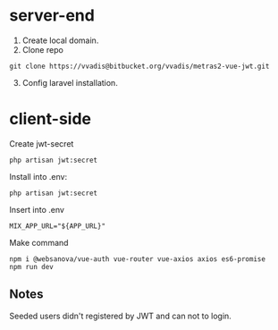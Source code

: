 # server-end
1. Create local domain.
2. Clone repo
````
git clone https://vvadis@bitbucket.org/vvadis/metras2-vue-jwt.git
````
3. Config laravel installation.

# client-side
Create jwt-secret
````
php artisan jwt:secret
````

Install into .env:
````
php artisan jwt:secret
````

Insert into .env
````
MIX_APP_URL="${APP_URL}"
````

Make command
````
npm i @websanova/vue-auth vue-router vue-axios axios es6-promise
npm run dev
````

## Notes
Seeded users didn't registered by JWT and can not to login. 
